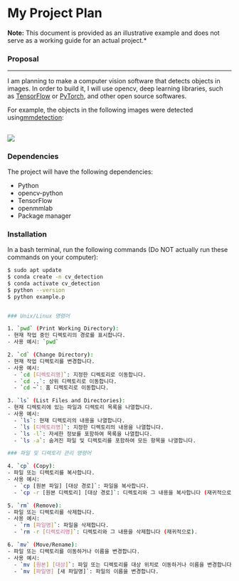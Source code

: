 
# My Project Plan

**Note:** This document is provided as an illustrative example and does not serve as a working guide for an actual project.*

### Proposal
---
I am planning to make a computer vision software that detects objects in images.
In order to build it, I will use opencv, deep learning libraries, such as [TensorFlow](https://www.tensorflow.org/?hl=ko)
or [PyTorch](https://pytorch.org/), and other open source softwares.

For example, the objects in the following images were detected using[mmdetection](https://github.com/open-mmlab/mmdetection):

![](https://user-images.githubusercontent.com/12907710/137271636-56ba1cd2-b110-4812-8221-b4c120320aa9.png)
---
### Dependencies

The project will have the following dependencies:

- Python
- opencv-python
- TensorFlow
- openmmlab
- Package manager

### Installation

In a bash terminal, run the following commands (Do NOT actually run these commands on your computer):



   ```bash
   $ sudo apt update
   $ conda create -n cv_detection
   $ conda activate cv_detection
   $ python --version
   $ python example.p


### Unix/Linux 명령어

1. `pwd` (Print Working Directory):
   - 현재 작업 중인 디렉토리의 경로를 표시합니다.
   - 사용 예시: `pwd`

2. `cd` (Change Directory):
   - 현재 작업 디렉토리를 변경합니다.
   - 사용 예시:
     - `cd [디렉토리명]`: 지정한 디렉토리로 이동합니다.
     - `cd ..`: 상위 디렉토리로 이동합니다.
     - `cd ~`: 홈 디렉토리로 이동합니다.

3. `ls` (List Files and Directories):
   - 현재 디렉토리에 있는 파일과 디렉토리 목록을 나열합니다.
   - 사용 예시:
     - `ls`: 현재 디렉토리의 내용을 나열합니다.
     - `ls [디렉토리명]`: 지정한 디렉토리의 내용을 나열합니다.
     - `ls -l`: 자세한 정보를 포함하여 목록을 나열합니다.
     - `ls -a`: 숨겨진 파일 및 디렉토리를 포함하여 모든 항목을 나열합니다.

### 파일 및 디렉토리 관리 명령어

4. `cp` (Copy):
   - 파일 또는 디렉토리를 복사합니다.
   - 사용 예시:
     - `cp [원본 파일] [대상 경로]`: 파일을 복사합니다.
     - `cp -r [원본 디렉토리] [대상 경로]`: 디렉토리와 그 내용을 복사합니다 (재귀적으로).

5. `rm` (Remove):
   - 파일 또는 디렉토리를 삭제합니다.
   - 사용 예시:
     - `rm [파일명]`: 파일을 삭제합니다.
     - `rm -r [디렉토리명]`: 디렉토리와 그 내용을 삭제합니다 (재귀적으로).

6. `mv` (Move/Rename):
   - 파일 또는 디렉토리를 이동하거나 이름을 변경합니다.
   - 사용 예시:
     - `mv [원본] [대상]`: 파일 또는 디렉토리를 대상 위치로 이동하거나 이름을 변경합니다.
     - `mv [파일명] [새 파일명]`: 파일의 이름을 변경합니다.



